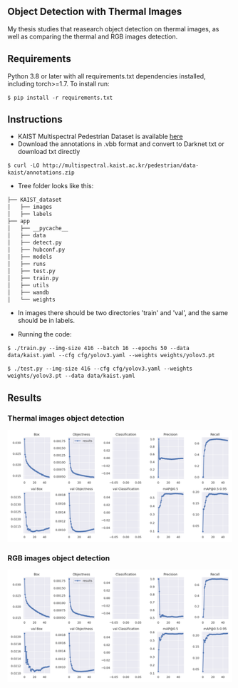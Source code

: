 ## Object Detection with Thermal Images
My thesis studies that reasearch object detection on thermal images, as well as comparing the thermal and RGB images detection.
## Requirements
Python 3.8 or later with all requirements.txt dependencies installed, including torch>=1.7. To install run:
```
$ pip install -r requirements.txt
```
## Instructions
- KAIST Multispectral Pedestrian Dataset is available [here](https://soonminhwang.github.io/rgbt-ped-detection/data/)
- Download the annotations in .vbb format and convert to Darknet txt or download txt directly
 ```
$ curl -LO http://multispectral.kaist.ac.kr/pedestrian/data-kaist/annotations.zip
 ```
- Tree folder looks like this:
```
├── KAIST_dataset
│   ├── images
│   ├── labels
├── app
│   ├── __pycache__
│   ├── data
│   ├── detect.py
│   ├── hubconf.py
│   ├── models
│   ├── runs
│   ├── test.py
│   ├── train.py
│   ├── utils
│   ├── wandb
│   └── weights
```
- In images there should be two directories 'train' and 'val', and the same should be in labels.

- Running the code:
```
$ ./train.py --img-size 416 --batch 16 --epochs 50 --data data/kaist.yaml --cfg cfg/yolov3.yaml --weights weights/yolov3.pt
```
```
$ ./test.py --img-size 416 --cfg cfg/yolov3.yaml --weights weights/yolov3.pt --data data/kaist.yaml
```

## Results

### Thermal images object detection

<img src ="https://github.com/UrosJankovic/Object-Detection-with-Thermal-Images/blob/master/data/results/resultsThermal.png" width="700">

### RGB images object detection

<img src = "https://github.com/UrosJankovic/Object-Detection-with-Thermal-Images/blob/master/data/results/resultsRGB.png" width="700">
